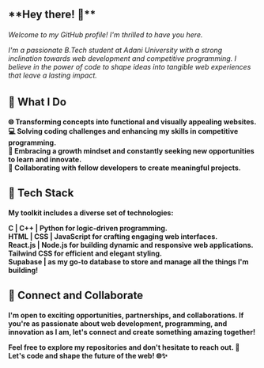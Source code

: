 <h2>**Hey there! 👋**</h1>
<h6>
Welcome to my GitHub profile! I'm thrilled to have you here.

I'm a passionate B.Tech student at Adani University with a strong inclination towards web development and competitive programming. I believe in the power of code to shape ideas into tangible web experiences that leave a lasting impact.

</h4>

<h2>🚀 What I Do</h2>

<h4>
🌐 Transforming concepts into functional and visually appealing websites.<br>
💻 Solving coding challenges and enhancing my skills in competitive programming.<br>
🌟 Embracing a growth mindset and constantly seeking new opportunities to learn and innovate.<br>
🤝 Collaborating with fellow developers to create meaningful projects.<br>
</h4>


<h2>🔧 Tech Stack</h2>

<h4>
My toolkit includes a diverse set of technologies:

C | C++ | Python for logic-driven programming.<br>
HTML | CSS | JavaScript for crafting engaging web interfaces.<br>
React.js | Node.js for building dynamic and responsive web applications.<br>
Tailwind CSS for efficient and elegant styling.<br>
Supabase | as my go-to database to store and manage all the things I'm building! 
</h4>

<h2>🌱 Connect and Collaborate</h2>
<h4>
I'm open to exciting opportunities, partnerships, and collaborations. If you're as passionate about web development, programming, and innovation as I am, let's connect and create something amazing together!

Feel free to explore my repositories and don't hesitate to reach out. 💌 Let's code and shape the future of the web! 🌐✨
</h4>





